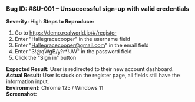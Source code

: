 ### Bug ID: #SU-001 – Unsuccessful sign-up with valid credentials

**Severity:** High 
**Steps to Reproduce:**
1. Go to https://demo.realworld.io/#/register
2. Enter "Hallegracecooper" in the username field
3. Enter "Hallegracecooper@gmail.com" in the email field
4. Enter "3!@qWgB/y?r*!JW" in the password field
5. Click the "Sign in" button

**Expected Result:** User is redirected to their new account dashboard.  
**Actual Result:** User is stuck on the register page, all fields still have the information input.  
**Environment:** Chrome 125 / Windows 11  
**Screenshot:** 